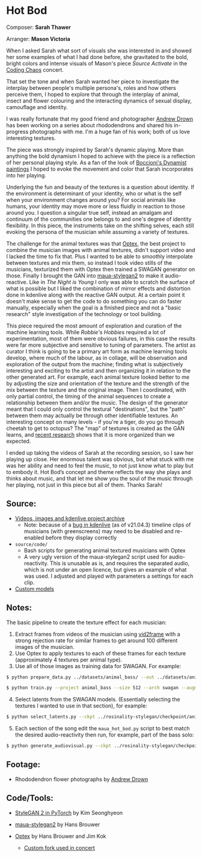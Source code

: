 # Hot Bod

Composer: **Sarah Thawer** 

Arranger: **Mason Victoria**

When I asked Sarah what sort of visuals she was interested in and showed her some examples of what I had done before, she gravitated to the bold, bright colors and intense visuals of Mason's piece _Source Activate_ in the [Coding Chaos](https://file+.vscode-resource.vscode-webview.net/home/ryankelln/Documents/Projects/Active/ryankelln.com/www/content/project/(http://www.ryankelln.com/project/coding-chaos/)) concert.

That set the tone and when Sarah wanted her piece to investigate the interplay between people's multiple persona's, roles and how others perceive them, I hoped to explore that through the interplay of animal, insect and flower colouring and the interacting dynamics of sexual display, camouflage and identity.

I was really fortunate that my good friend and photographer [Andrew Drown](https://drown.photography/) has been working on a series about rhododendrons and shared his in-progress photographs with me. I'm a huge fan of his work; both of us love interesting textures.

The piece was strongly inspired by Sarah's dynamic playing. More than anything the bold dynamism I hoped to achieve with the piece is a reflection of her personal playing style. As a fan of the look of [Boccioni's Dynamist paintings](https://en.wikipedia.org/wiki/Umberto_Boccioni) I hoped to evoke the movement and color that Sarah incorporates into her playing.

Underlying the fun and beauty of the textures is a question about identity. If the environment is determinant of your identity, who or what is the self when your environment changes around you? For social animals like humans, your identity may move more or less fluidly in reaction to those around you. I question a singular true self, instead an amalgam and continuum of the communities one belongs to and one's degree of identity flexibility. In this piece, the instruments take on the shifting selves, each still evoking the persona of the musician while assuming a variety of textures.

The challenge for the animal textures was that [Optex](https://github.com/RKelln/OptimalTextures/tree/video), the best project to combine the musician images with animal textures, didn't support video and I lacked the time to fix that. Plus I wanted to be able to smoothly interpolate between textures and mix them, so instead I took video stills of the musicians, texturized them with Optex then trained a SWAGAN generator on those. Finally I brought the GAN into [maua-stylegan2](https://github.com/JCBrouwer/maua-stylegan2) to make it audio-reactive. Like in _The Night is Young_ I only was able to scratch the surface of what is possible but I liked the combination of mirror effects and distortion done in kdenlive along with the reactive GAN output. At a certain point it doesn't make sense to get the code to do something you can do faster manually, especially when the goal is a finished piece and not a "basic research" style investigation of the technology or tool building.

This piece required the most amount of exploration and curation of the machine learning tools. While _Robbie's Hobbies_ required a lot of experimentation, most of them were obvious failures, in this case the results were far more subjective and sensitive to tuning of parameters. The artist as curator I think is going to be a primary art form as machine learning tools develop, where much of the labour, as in collage, will be observation and exploration of the output from the machine; finding what is subjectively interesting and exciting to the artist and then organizing it in relation to the other generated art. For example, each animal texture looked better to me by adjusting the size and orientation of the texture and the strength of the mix between the texture and the original image. Then I coordinated, with only partial control, the timing of the animal sequences to create a relationship between them and/or the music. The design of the generator meant that I could only control the textural "destinations", but the "path" between them may actually be through other identifiable textures. An interesting concept on many levels - if you're a tiger, do you go through cheetah to get to octopus? The "map" of textures is created as the GAN learns, and [recent research](https://arxiv.org/pdf/2107.11186.pdf) shows that it is more organized than we expected.

I ended up taking the videos of Sarah at the recording session, so I saw her playing up close. Her enormous talent was obvious, but what stuck with me was her ability and need to feel the music, to not just know what to play but to embody it. Hot Bod’s concept and theme reflects the way she plays and thinks about music, and that let me show you the soul of the music through her playing, not just in this piece but all of them. Thanks Sarah!


## Source:

* [Videos, images and kdenlive project archive](https://spideroak.com/browse/share/SafeShare/Sound_Escapes_video_source)
  * Note: because of a [bug in kdenlive](https://bugs.kde.org/show_bug.cgi?id=439194) (as of v21.04.3) timeline clips of musicians (with greenscreens) may need to be disabled and re-enabled before they display correctly
* `source/code/`
  * Bash scripts for generating animal textured musicians with Optex
  * A very ugly version of the maua-stylegan2 script used for audio-reactivity. This is unusable as is, and requires the separated audio, which is not under an open licence, but gives an example of what was used. I adjusted and played with parameters a settings for each clip.
* [Custom models](https://spideroak.com/browse/share/SafeShare/Sound_Escapes_video_source/archives/models/hot_bod)


## Notes:

The basic pipeline to create the texture effect for each musician:

1. Extract frames from videos of the musician using [vid2frame](https://github.com/RKelln/vid2frame) with a strong rejection rate for similar frames to get around 100 different images of the musician.
2. Use Optex to apply textures to each of these frames for each texture (approximately 4 textures per animal type).
3. Use all of those images as training data for SWAGAN. For example:
```bash
$ python prepare_data.py ../datasets/animal_bass/ --out ../datasets/animal_bass_512x512.lmdb --resize distort --size 512

$ python train.py --project animal_bass --size 512 --arch swagan --augment --batch 12 --n_sample 8 --save_every 2000 --wandb ../datasets/animal_bass_512x512.lmdb
```
4. Select latents from the SWAGAN models. (Essentially selecting the textures I wanted to use in that section), for example:
```bash
$ python select_latents.py --ckpt ../rosinality-stylegan/checkpoint/animal_bass/120000.pt --arch swagan
```
5. Each section of the song edit the `maua_hot_bod.py` script to best match the desired audio-reactivity then run, for example, part of the bass solo:
```bash
$ python generate_audiovisual.py --ckpt ../rosinality-stylegan/checkpoint/animal_bass/120000.pt --audioreactive_file "audioreactive/examples/hot_bod.py" --duration 87 --offset 88 --out_size 896 --G_res 512 --arch swagan --batch 7 --audio_file data/audio/hot_bod.wav --latent_file workspace/animal_bass_120000_43_latents.npy --fps 30
```

## Footage:

  * Rhododendron flower photographs
    by [Andrew Drown](https://drown.photography)


## Code/Tools:

  * [StyleGAN 2 in PyTorch](https://github.com/rosinality/stylegan2-pytorch)
    by Kim Seonghyeon

  * [maua-stylegan2](https://github.com/JCBrouwer/maua-stylegan2)
    by Hans Brouwer

  * [Optex](https://github.com/JCBrouwer/OptimalTextures)
    by Hans Brouwer and Jim Kok
    * [Custom fork used in concert](https://github.com/RKelln/OptimalTextures/tree/video)

